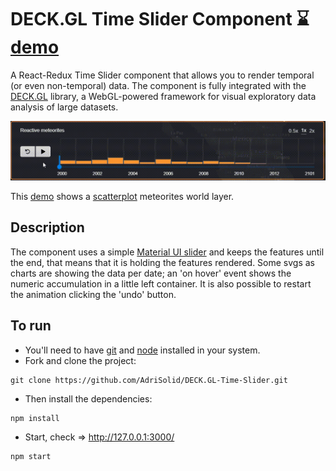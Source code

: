 # DECK.GL Time Slider Component :hourglass: [demo](https://adrisolid.github.io/DECK-GL-Time-Slider/)

A React-Redux Time Slider component that allows you to render temporal (or even non-temporal) data. The component is fully integrated with 
the [DECK.GL](https://deck.gl/#/) library, a WebGL-powered framework for visual exploratory data analysis of large datasets. 

<img src="./component-gif.gif" alt="Component gif">

This [demo](https://adrisolid.github.io/DECK-GL-Time-Slider/) shows a [scatterplot](https://deck.gl/#/documentation/deckgl-api-reference/layers/scatterplot-layer) meteorites world layer.

## Description
The component uses a simple [Material UI slider](https://material-ui.com/) and keeps the features until the end, that means that it is
holding the features rendered.
Some svgs as charts are showing the data per date; an 'on hover' event shows the numeric accumulation in a little left container.
It is also possible to restart the animation clicking the 'undo' button.

## To run

* You'll need to have [git](https://git-scm.com/) and [node](https://nodejs.org/en/) installed in your system.
* Fork and clone the project:

```
git clone https://github.com/AdriSolid/DECK.GL-Time-Slider.git
```

* Then install the dependencies:

```
npm install
```

* Start, check => http://127.0.0.1:3000/

```
npm start
```
